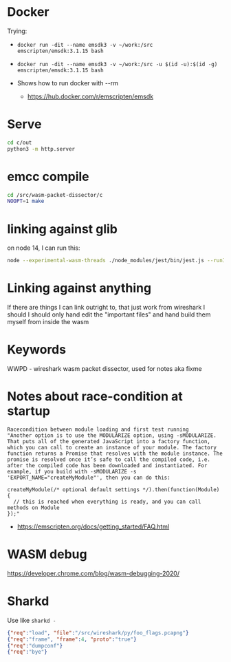 # Docker
Trying:

* `docker run -dit --name emsdk3 -v ~/work:/src emscripten/emsdk:3.1.15 bash`
* `docker run -dit --name emsdk3 -v ~/work:/src -u $(id -u):$(id -g) emscripten/emsdk:3.1.15 bash`

* Shows how to run docker with --rm
  * https://hub.docker.com/r/emscripten/emsdk


# Serve
```bash
cd c/out
python3 -m http.server
```



# emcc compile
```bash
cd /src/wasm-packet-dissector/c
NOOPT=1 make
```

# linking against glib
on node 14, I can run this:

```bash
node --experimental-wasm-threads ./node_modules/jest/bin/jest.js --runInBand --no-cache src/test/test_basic.ts
```

# Linking against anything
If there are things I can link outright to, that just work from wireshark I should
I should only hand edit the "important files" and hand build them myself from inside the wasm


# Keywords
WWPD - wireshark wasm packet dissector, used for notes aka fixme


# Notes about race-condition at startup
```
Racecondition between module loading and first test running
"Another option is to use the MODULARIZE option, using -sMODULARIZE. That puts all of the generated JavaScript into a factory function, which you can call to create an instance of your module. The factory function returns a Promise that resolves with the module instance. The promise is resolved once it’s safe to call the compiled code, i.e. after the compiled code has been downloaded and instantiated. For example, if you build with -sMODULARIZE -s 'EXPORT_NAME="createMyModule"', then you can do this:

createMyModule(/* optional default settings */).then(function(Module) {
  // this is reached when everything is ready, and you can call methods on Module
});"
```
* https://emscripten.org/docs/getting_started/FAQ.html


# WASM debug
https://developer.chrome.com/blog/wasm-debugging-2020/


# Sharkd
Use like `sharkd -`
```json
{"req":"load", "file":"/src/wireshark/py/foo_flags.pcapng"}
{"req":"frame", "frame":4, "proto":"true"}
{"req":"dumpconf"}
{"req":"bye"}
```
